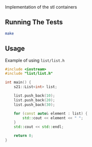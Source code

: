 Implementation of the stl containers

## Running The Tests

```sh
make
```

## Usage

Example of using `list/list.h`

```cpp
#include <iostream>
#include "list/list.h"

int main() {
    s21::List<int> list;

    list.push_back(10);
    list.push_back(20);
    list.push_back(30);

    for (const auto& element : list) {
        std::cout << element << " ";
    }
    std::cout << std::endl;

    return 0;
}
```

